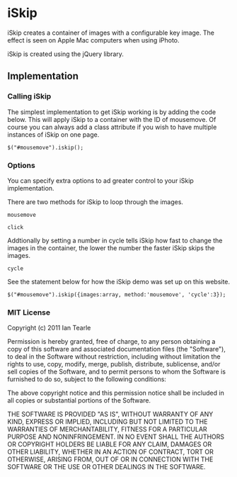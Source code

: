 iSkip
=============

iSkip creates a container of images with a configurable key image. The effect is seen on Apple Mac computers when using iPhoto.

iSkip is created using the jQuery library.

Implementation
-------

### Calling iSkip

The simplest implementation to get iSkip working is by adding the code below. This will apply iSkip to a container with the ID of mousemove. Of course you can always add a class attribute if you wish to have multiple instances of iSkip on one page.

	$("#mousemove").iskip();

### Options

You can specify extra options to ad greater control to your iSkip implementation.

There are two methods for iSkip to loop through the images.

	mousemove
	
	click

Addtionally by setting a number in cycle tells iSkip how fast to change the images in the container, the lower the number the faster iSkip skips the images.

	cycle

See the statement below for how the iSkip demo was set up on this website.

	$("#mousemove").iskip({images:array, method:'mousemove', 'cycle':3});

### MIT License

Copyright (c) 2011 Ian Tearle

Permission is hereby granted, free of charge, to any person obtaining a copy of this software and associated documentation files (the "Software"), to deal in the Software without restriction, including without limitation the rights to use, copy, modify, merge, publish, distribute, sublicense, and/or sell copies of the Software, and to permit persons to whom the Software is furnished to do so, subject to the following conditions:

The above copyright notice and this permission notice shall be included in all copies or substantial portions of the Software.

THE SOFTWARE IS PROVIDED "AS IS", WITHOUT WARRANTY OF ANY KIND, EXPRESS OR IMPLIED, INCLUDING BUT NOT LIMITED TO THE WARRANTIES OF MERCHANTABILITY, FITNESS FOR A PARTICULAR PURPOSE AND NONINFRINGEMENT. IN NO EVENT SHALL THE AUTHORS OR COPYRIGHT HOLDERS BE LIABLE FOR ANY CLAIM, DAMAGES OR OTHER LIABILITY, WHETHER IN AN ACTION OF CONTRACT, TORT OR OTHERWISE, ARISING FROM, OUT OF OR IN CONNECTION WITH THE SOFTWARE OR THE USE OR OTHER DEALINGS IN THE SOFTWARE.